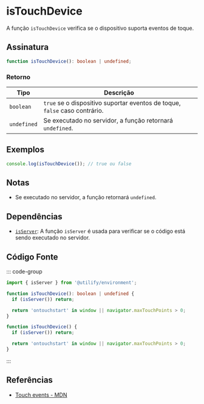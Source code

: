 # isTouchDevice

A função `isTouchDevice` verifica se o dispositivo suporta eventos de toque.

## Assinatura

```typescript
function isTouchDevice(): boolean | undefined;
```

### Retorno

| Tipo              | Descrição                                                       |
|-------------------|---------------------------------------------------------------|
| `boolean`         | `true` se o dispositivo suportar eventos de toque, `false` caso contrário. |
| `undefined`       | Se executado no servidor, a função retornará `undefined`.      |

## Exemplos

```typescript
console.log(isTouchDevice()); // true ou false
```

## Notas

- Se executado no servidor, a função retornará `undefined`.

## Dependências

- [`isServer`](../environment/isServer.md): A função `isServer` é usada para verificar se o código está sendo executado no servidor.

## Código Fonte

::: code-group
```typescript
import { isServer } from '@utilify/environment';

function isTouchDevice(): boolean | undefined {
  if (isServer()) return;

  return 'ontouchstart' in window || navigator.maxTouchPoints > 0;
}
```

```javascript
function isTouchDevice() {
  if (isServer()) return;

  return 'ontouchstart' in window || navigator.maxTouchPoints > 0;
}
```
:::

## Referências

- [Touch events - MDN](https://developer.mozilla.org/en-US/docs/Web/API/Touch_events)